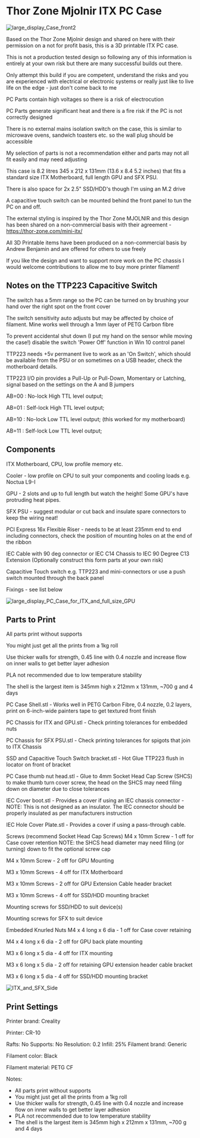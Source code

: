 # Thor Zone Mjolnir ITX PC Case

![large_display_Case_front2](./assets/Case_front1.jpg)

Based on the Thor Zone Mjolnir design and shared on here with their permission on a not for profit basis, this is a 3D printable ITX PC case.

This is not a production tested design so following any of this information is entirely at your own risk but there are many successful builds out there.

Only attempt this build if you are competent, understand the risks and you are experienced with electrical or electronic systems or really just like to live life on the edge - just don't come back to me

PC Parts contain high voltages so there is a risk of electrocution

PC Parts generate significant heat and there is a fire risk if the PC is not correctly designed

There is no external mains isolation switch on the case, this is similar to microwave ovens, sandwich toasters etc. so the wall plug should be accessible

My selection of parts is not a recommendation either and parts may not all fit easily and may need adjusting

This case is 8.2 litres 345 x 212 x 131mm (13.6 x 8.4 5.2 inches) that fits a standard size ITX Motherboard, full length GPU and SFX PSU.

There is also space for 2x 2.5" SSD/HDD's though I'm using an M.2 drive

A capacitive touch switch can be mounted behind the front panel to tun the PC on and off.

The external styling is inspired by the Thor Zone MJOLNIR and this design has been shared on a non-commercial basis with their agreement - https://thor-zone.com/mini-itx/

All 3D Printable items have been produced on a non-commercial basis by Andrew Benjamin and are offered for others to use freely

If you like the design and want to support more work on the PC chassis I would welcome contributions to allow me to buy more printer filament!

## Notes on the TTP223 Capacitive Switch

The switch has a 5mm range so the PC can be turned on by brushing your hand over the right spot on the front cover

The switch sensitivity auto adjusts but may be affected by choice of filament. Mine works well through a 1mm layer of PETG Carbon fibre

To prevent accidental shut down (I put my hand on the sensor while moving the case!) disable the switch 'Power Off' function in Win 10 control panel

TTP223 needs +5v permanent live to work as an 'On Switch', which should be available from the PSU or on sometimes on a USB header, check the motherboard details.

TTP223 I/O pin provides a Pull-Up or Pull-Down, Momentary or Latching, signal based on the settings on the A and B jumpers

AB=00 : No-lock High TTL level output;

AB=01 : Self-lock High TTL level output;

AB=10 : No-lock Low TTL level output; (this worked for my motherboard)

AB=11 : Self-lock Low TTL level output;

## Components

ITX Motherboard, CPU, low profile memory etc.

Cooler - low profile on CPU to suit your components and cooling loads e.g. Noctua L9-I

GPU - 2 slots and up to full length but watch the height! Some GPU's have protruding heat pipes.

SFX PSU - suggest modular or cut back and insulate spare connectors to keep the wiring neat!

PCI Express 16x Flexible Riser - needs to be at least 235mm end to end including connectors, check the position of mounting holes on at the end of the ribbon

IEC Cable with 90 deg connector or IEC C14 Chassis to IEC 90 Degree C13 Extension (Optionally construct this form parts at your own risk)

Capacitive Touch switch e.g. TTP223 and mini-connectors or use a push switch mounted through the back panel

Fixings - see list below

![large_display_PC_Case_for_ITX_and_full_size_GPU](./assets/PC_Case_for_ITX_and_full_size_GPU.JPG)

## Parts to Print

All parts print without supports

You might just get all the prints from a 1kg roll

Use thicker walls for strength, 0.45 line with 0.4 nozzle and increase flow on inner walls to get better layer adhesion

PLA not recommended due to low temperature stability

The shell is the largest item is 345mm high x 212mm x 131mm, ~700 g and 4 days

PC Case Shell.stl - Works well in PETG Carbon Fibre, 0.4 nozzle, 0.2 layers, print on 6-inch-wide painters tape to get textured front finish

PC Chassis for ITX and GPU.stl - Check printing tolerances for embedded nuts

PC Chassis for SFX PSU.stl - Check printing tolerances for spigots that join to ITX Chassis

SSD and Capacitive Touch Switch bracket.stl - Hot Glue TTP223 flush in locator on front of bracket

PC Case thumb nut head.stl - Glue to 4mm Socket Head Cap Screw (SHCS) to make thumb turn cover screw, the head on the SHCS may need filing down on diameter due to close tolerances

IEC Cover boot.stl - Provides a cover if using an IEC chassis connector - NOTE: This is not designed as an insulator. The IEC connector should be properly insulated as per manufacturers instruction

IEC Hole Cover Plate.stl - Provides a cover if using a pass-through cable.

Screws (recommend Socket Head Cap Screws)
M4 x 10mm Screw - 1 off for Case cover retention NOTE: the SHCS head diameter may need filing (or turning) down to fit the optional screw cap

M4 x 10mm Screw - 2 off for GPU Mounting

M3 x 10mm Screws - 4 off for ITX Motherboard

M3 x 10mm Screws - 2 off for GPU Extension Cable header bracket

M3 x 10mm Screws - 4 off for SSD/HDD mounting bracket

Mounting screws for SSD/HDD to suit device(s)

Mounting screws for SFX to suit device

Embedded Knurled Nuts
M4 x 4 long x 6 dia - 1 off for Case cover retaining

M4 x 4 long x 6 dia - 2 off for GPU back plate mounting

M3 x 6 long x 5 dia - 4 off for ITX mounting

M3 x 6 long x 5 dia - 2 off for retaining GPU extension header cable bracket

M3 x 6 long x 5 dia - 4 off for SSD/HDD mounting bracket

![ITX_and_SFX_Side](./assets/ITX_and_SFX_Side.JPG)

## Print Settings

Printer brand:
Creality

Printer:
CR-10

Rafts:
No
Supports:
No
Resolution:
0.2
Infill:
25%
Filament brand:
Generic

Filament color:
Black

Filament material:
PETG CF

Notes:

- All parts print without supports
- You might just get all the prints from a 1kg roll
- Use thicker walls for strength, 0.45 line with 0.4 nozzle and increase flow on inner walls to get better layer adhesion
- PLA not recommended due to low temperature stability
- The shell is the largest item is 345mm high x 212mm x 131mm, ~700 g and 4 days
